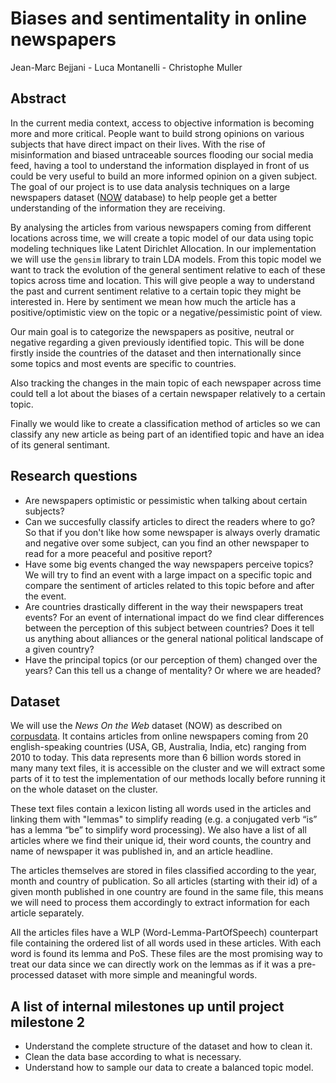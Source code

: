 # Biases and sentimentality in online newspapers
Jean-Marc Bejjani - Luca Montanelli - Christophe Muller

## Abstract
In the current media context, access to objective information is becoming more and more critical. People want to build strong opinions on various subjects that have direct impact on their lives. With the rise of misinformation and biased untraceable sources flooding our social media feed, having a tool to understand the information displayed in front of us could be very useful to build an  more informed opinion on a given subject.
The goal of our project is to use data analysis techniques on a large newspapers dataset ([NOW](https://corpus.byu.edu/now/help/tour.asp) database) to help people get a better understanding of the information they are receiving.

By analysing the articles from various newspapers coming from different locations across time, we will create a topic model of our data using topic modeling techniques like Latent Dirichlet Allocation.
In our implementation we will use the `gensim` library to train LDA models.
From this topic model we want to track the evolution of the general sentiment relative to each of these topics across time and location. This will give people a way to understand the past and current sentiment relative to a certain topic they might be interested in. Here by sentiment we mean how much the article has a positive/optimistic view on the topic or a negative/pessimistic point of view.

Our main goal is to categorize the newspapers as positive, neutral or negative regarding a given previously identified topic. This will be done firstly inside the countries of the dataset and then internationally since some topics and most events are specific to countries.

Also tracking the changes in the main topic of each newspaper across time could tell a lot about the biases of a certain newspaper relatively to a certain topic. 

Finally we would like to create a classification method of articles so we can classify any new article as being part of an identified topic and have an idea of its general sentimant.

## Research questions
  - Are newspapers optimistic or pessimistic when talking about certain subjects?
  - Can we succesfully classify articles to direct the readers where to go? So that if you don't like how some newspaper is always overly dramatic and negative over some subject, can you find an other newspaper to read for a more peaceful and positive report?
  - Have some big events changed the way newspapers perceive topics? We will try to find an event with a large impact on a specific topic and compare the sentiment of articles related to this topic before and after the event.
  - Are countries drastically different in the way their newspapers treat events? For an event of international impact do we find clear differences between the perception of this subject between countries? Does it tell us anything about alliances or the general national political landscape of a given country?
  - Have the principal topics (or our perception of them) changed over the years? Can this tell us a change of mentality? Or where we are headed?

## Dataset
We will use the *News On the Web* dataset (NOW) as described on [corpusdata](https://www.corpusdata.org/intro.asp). It contains articles from online newspapers coming from 20 english-speaking countries (USA, GB, Australia, India, etc) ranging from 2010 to today. This data represents more than 6 billion words stored in many many text files, it is accessible on the cluster and we will extract some parts of it to test the implementation of our methods locally before running it on the whole dataset on the cluster.

These text files contain a lexicon listing all words used in the articles and linking them with "lemmas" to simplify reading (e.g. a conjugated verb “is” has a lemma “be” to simplify word processing). We also have a list of all articles where we find their unique id, their word counts, the country and name of newspaper it was published in, and an article headline. 

The articles themselves are stored in files classified according to the year, month and country of publication. So all articles (starting with their id) of a given month published in one country are found in the same file, this means we will need to process them accordingly to extract information for each article separately. 

All the articles files have a WLP (Word-Lemma-PartOfSpeech) counterpart file containing the ordered list of all words used in these articles. With each word is found its lemma and PoS. These files are the most promising way to treat our data since we can directly work on the lemmas as if it was a pre-processed dataset with more simple and meaningful words.

## A list of internal milestones up until project milestone 2
- Understand the complete structure of the dataset and how to clean it.
- Clean the data base according to what is necessary.
- Understand how to sample our data to create a balanced topic model.


